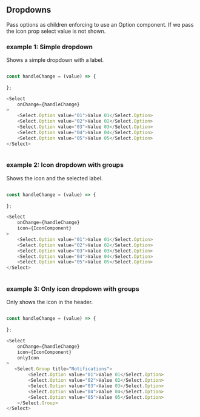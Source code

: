 ## Dropdowns

Pass options as children enforcing to use an Option component. If we pass the icon prop select value is not shown.

### example 1: Simple dropdown

Shows a simple dropdown with a label.

```javascript

const handleChange = (value) => {
 
};

<Select
	onChange={handleChange}
>
	<Select.Option value="01">Value 01</Select.Option>
	<Select.Option value="02">Value 02</Select.Option>
	<Select.Option value="03">Value 03</Select.Option>
	<Select.Option value="04">Value 04</Select.Option>
	<Select.Option value="05">Value 05</Select.Option>
</Select>
	
```

### example 2: Icon dropdown with groups

Shows the icon and the selected label.

```javascript

const handleChange = (value) => {
 
};

<Select
	onChange={handleChange}
	icon={IconComponent}
>
	<Select.Option value="01">Value 01</Select.Option>
	<Select.Option value="02">Value 02</Select.Option>
	<Select.Option value="03">Value 03</Select.Option>
	<Select.Option value="04">Value 04</Select.Option>
	<Select.Option value="05">Value 05</Select.Option>
</Select>
	
```

### example 3: Only icon dropdown with groups

Only shows the icon in the header.

```javascript

const handleChange = (value) => {
 
};

<Select
	onChange={handleChange}
	icon={IconComponent}
	onlyIcon
>
   <Select.Group title="Notifications">
		<Select.Option value="01">Value 01</Select.Option>
		<Select.Option value="02">Value 02</Select.Option>
		<Select.Option value="03">Value 03</Select.Option>
		<Select.Option value="04">Value 04</Select.Option>
		<Select.Option value="05">Value 05</Select.Option>
	</Select.Group>
</Select>
	
```

